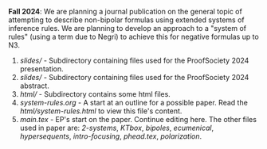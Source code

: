 **Fall 2024**: We are planning a journal publication on the general topic of attempting to describe non-bipolar formulas using extended systems of inference rules.  We are planning to develop an approach to a "system of rules" (using a term due to Negri) to achieve this for negative formulas up to N3.

  1. *slides/* - Subdirectory containing files used for the ProofSociety 2024 presentation.
  2. *slides/* - Subdirectory containing files used for the ProofSociety 2024 abstract.
  2. *html/* - Subdirectory contains some html files.
  2. *system-rules.org* - A start at an outline for a possible paper.   Read the *html/system-rules.html* to view this file's content.
  3. *main.tex* - EP's start on the paper.  Continue editing here.  The other files used in paper are: *2-systems*, *KTbox*, *bipoles*, *ecumenical*, *hypersequents*, *intro-focusing*, *phead.tex*, *polarization*.

